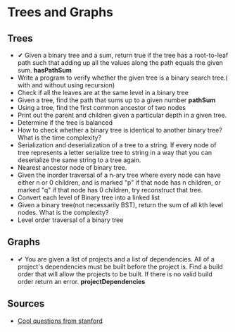 # Trees and Graphs

## Trees
- ✔ Given a binary tree and a sum, return true if the tree has a root-to-leaf path such that adding up all the values along the path equals the given sum. **hasPathSum**
- Write a program to verify whether the given tree is a binary search tree.( with and without using recursion)
- Check if all the leaves are at the same level in a binary tree
- Given a tree, find the path that sums up to a given number **pathSum**
- Using a tree, find the first common ancestor of two nodes
- Print out the parent and children given a particular depth in a given tree.
- Determine if the tree is balanced
- How to check whether a binary tree is identical to another binary tree? What is the time complexity?
- Serialization and deserialization of a tree to a string. If every node of tree represents a letter serialize tree to string in a way that you can deserialize the same string to a tree again. 
- Nearest ancestor node of binary tree.
- Given the inorder traversal of a n-ary tree where every node can have either n or 0 children, and is marked "p" if that node has n children, or marked "q" if that node has 0 children, try reconstruct that tree.
- Convert each level of Binary tree into a linked list
- Given a binary tree(not necessarily BST), return the sum of all kth level nodes. What is the complexity?
- Level order traversal of a binary tree

## Graphs
- ✔ You are given a list of projects and a list of dependencies. All of a project's dependencies must be built before the project is. Find a build order that will allow the projects to be built. If there is no valid build order return an error. **projectDependencies**

## Sources
- [Cool questions from stanford](http://cslibrary.stanford.edu/110/BinaryTrees.html)
